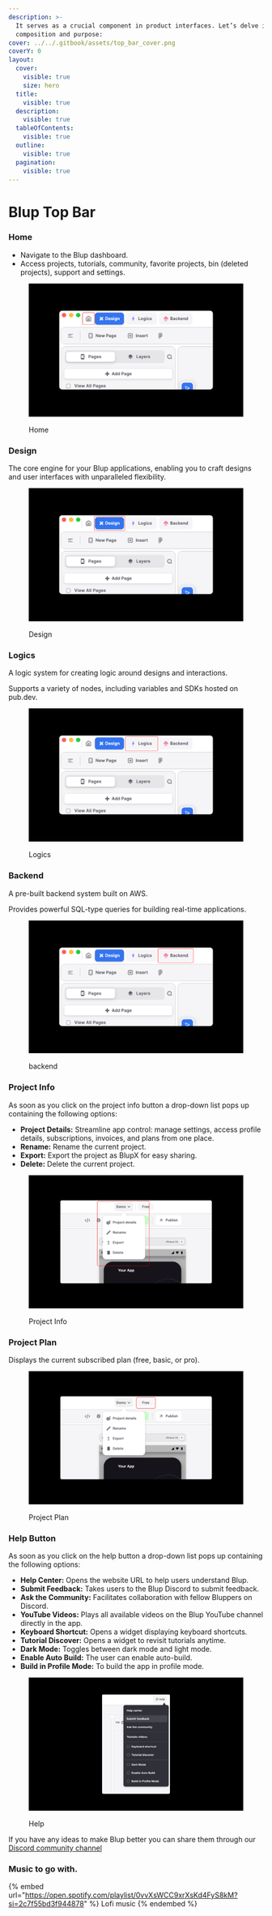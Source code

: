 ```yaml
---
description: >-
  It serves as a crucial component in product interfaces. Let’s delve into its
  composition and purpose:
cover: ../../.gitbook/assets/top_bar_cover.png
coverY: 0
layout:
  cover:
    visible: true
    size: hero
  title:
    visible: true
  description:
    visible: true
  tableOfContents:
    visible: true
  outline:
    visible: true
  pagination:
    visible: true
---
```


# Blup Top Bar

### **Home**

* Navigate to the Blup dashboard.
* Access projects, tutorials, community, favorite projects, bin (deleted projects), support and settings.

<figure><img src="../../.gitbook/assets/top_bar_home_button.png" alt="home button"><figcaption><p>Home</p></figcaption></figure>

### **Design**

The core engine for your Blup applications, enabling you to craft designs and user interfaces with unparalleled flexibility.

<figure><img src="../../.gitbook/assets/top_bar_design.png" alt="design"><figcaption><p>Design</p></figcaption></figure>

### **Logics**

A logic system for creating logic around designs and interactions.

Supports a variety of nodes, including variables and SDKs hosted on pub.dev.

<figure><img src="../../.gitbook/assets/top_bar_logics.png" alt="logics"><figcaption><p>Logics</p></figcaption></figure>

### **Backend**

A pre-built backend system built on AWS.

Provides powerful SQL-type queries for building real-time applications.

<figure><img src="../../.gitbook/assets/top_bar_backend.png" alt="backend"><figcaption><p>backend</p></figcaption></figure>

### **Project Info**&#x20;

As soon as you click on the project info button a drop-down list pops up containing the following options:

* **Project Details:** Streamline app control: manage settings, access profile details, subscriptions, invoices, and plans from one place.
* **Rename:** Rename the current project.
* **Export:** Export the project as BlupX for easy sharing.
* **Delete:** Delete the current project.

<figure><img src="../../.gitbook/assets/top_bar_project.png" alt="project info"><figcaption><p>Project Info</p></figcaption></figure>

### **Project Plan**

Displays the current subscribed plan (free, basic, or pro).

<figure><img src="../../.gitbook/assets/top_bar_plan.png" alt="project plan"><figcaption><p>Project Plan</p></figcaption></figure>

### **Help Button**&#x20;

As soon as you click on the help button a drop-down list pops up containing the following options:

* **Help Center:** Opens the website URL to help users understand Blup.&#x20;
* **Submit Feedback:** Takes users to the Blup Discord to submit feedback.&#x20;
* **Ask the Community:** Facilitates collaboration with fellow Bluppers on Discord.&#x20;
* **YouTube Videos:** Plays all available videos on the Blup YouTube channel directly in the app.
* **Keyboard Shortcut:** Opens a widget displaying keyboard shortcuts.&#x20;
* **Tutorial Discover:** Opens a widget to revisit tutorials anytime.&#x20;
* **Dark Mode:** Toggles between dark mode and light mode.
* **Enable Auto Build:** The user can enable auto-build.
* **Build in Profile Mode:** To build the app in profile mode.

<figure><img src="../../.gitbook/assets/top_bar_help.png" alt="help"><figcaption><p>Help</p></figcaption></figure>

If you have any ideas to make Blup better you can share them through our [Discord community channel](https://discord.com/channels/940632966093234176/965313562425823303)

### Music to go with. <a href="#music-to-go-with" id="music-to-go-with"></a>

{% embed url="https://open.spotify.com/playlist/0vvXsWCC9xrXsKd4FyS8kM?si=2c7f55bd3f944878" %}
Lofi music
{% endembed %}
